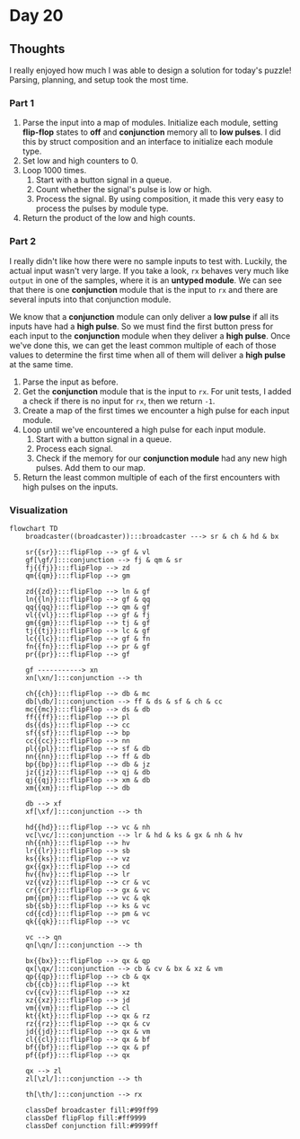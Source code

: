 # Day 20

## Thoughts

I really enjoyed how much I was able to design a solution for today's puzzle! Parsing, planning, and setup took the most time.

### Part 1

1. Parse the input into a map of modules. Initialize each module, setting **flip-flop** states to **off** and **conjunction** memory all to **low pulses**. I did this by struct composition and an interface to initialize each module type.
2. Set low and high counters to 0.
3. Loop 1000 times.
   1. Start with a button signal in a queue.
   2. Count whether the signal's pulse is low or high.
   3. Process the signal. By using composition, it made this very easy to process the pulses by module type.
4. Return the product of the low and high counts.

### Part 2

I really didn't like how there were no sample inputs to test with. Luckily, the actual input wasn't very large. If you take a look, `rx` behaves very much like `output` in one of the samples, where it is an **untyped module**. We can see that there is one **conjunction** module that is the input to `rx` and there are several inputs into that conjunction module.

We know that a **conjunction** module can only deliver a **low pulse** if all its inputs have had a **high pulse**. So we must find the first button press for each input to the **conjunction** module when they deliver a **high pulse**. Once we've done this, we can get the least common multiple of each of those values to determine the first time when all of them will deliver a **high pulse** at the same time.

1. Parse the input as before.
2. Get the **conjunction** module that is the input to `rx`. For unit tests, I added a check if there is no input for `rx`, then we return `-1`.
3. Create a map of the first times we encounter a high pulse for each input module.
4. Loop until we've encountered a high pulse for each input module.
   1. Start with a button signal in a queue.
   2. Process each signal.
   3. Check if the memory for our **conjunction module** had any new high pulses. Add them to our map.
5. Return the least common multiple of each of the first encounters with high pulses on the inputs.

### Visualization

```mermaid
flowchart TD
    broadcaster((broadcaster)):::broadcaster ---> sr & ch & hd & bx

    sr{{sr}}:::flipFlop --> gf & vl
    gf[\gf/]:::conjunction --> fj & qm & sr
    fj{{fj}}:::flipFlop --> zd
    qm{{qm}}:::flipFlop --> gm

    zd{{zd}}:::flipFlop --> ln & gf
    ln{{ln}}:::flipFlop --> gf & qq
    qq{{qq}}:::flipFlop --> qm & gf
    vl{{vl}}:::flipFlop --> gf & fj
    gm{{gm}}:::flipFlop --> tj & gf
    tj{{tj}}:::flipFlop --> lc & gf
    lc{{lc}}:::flipFlop --> gf & fn
    fn{{fn}}:::flipFlop --> pr & gf
    pr{{pr}}:::flipFlop --> gf

    gf -----------> xn
    xn[\xn/]:::conjunction --> th

    ch{{ch}}:::flipFlop --> db & mc
    db[\db/]:::conjunction --> ff & ds & sf & ch & cc
    mc{{mc}}:::flipFlop --> ds & db
    ff{{ff}}:::flipFlop --> pl
    ds{{ds}}:::flipFlop --> cc
    sf{{sf}}:::flipFlop --> bp
    cc{{cc}}:::flipFlop --> nn
    pl{{pl}}:::flipFlop --> sf & db
    nn{{nn}}:::flipFlop --> ff & db
    bp{{bp}}:::flipFlop --> db & jz
    jz{{jz}}:::flipFlop --> qj & db
    qj{{qj}}:::flipFlop --> xm & db
    xm{{xm}}:::flipFlop --> db

    db --> xf
    xf[\xf/]:::conjunction --> th

    hd{{hd}}:::flipFlop --> vc & nh
    vc[\vc/]:::conjunction --> lr & hd & ks & gx & nh & hv
    nh{{nh}}:::flipFlop --> hv
    lr{{lr}}:::flipFlop --> sb
    ks{{ks}}:::flipFlop --> vz
    gx{{gx}}:::flipFlop --> cd
    hv{{hv}}:::flipFlop --> lr
    vz{{vz}}:::flipFlop --> cr & vc
    cr{{cr}}:::flipFlop --> gx & vc
    pm{{pm}}:::flipFlop --> vc & qk
    sb{{sb}}:::flipFlop --> ks & vc
    cd{{cd}}:::flipFlop --> pm & vc
    qk{{qk}}:::flipFlop --> vc

    vc --> qn
    qn[\qn/]:::conjunction --> th

    bx{{bx}}:::flipFlop --> qx & qp
    qx[\qx/]:::conjunction --> cb & cv & bx & xz & vm
    qp{{qp}}:::flipFlop --> cb & qx
    cb{{cb}}:::flipFlop --> kt
    cv{{cv}}:::flipFlop --> xz
    xz{{xz}}:::flipFlop --> jd
    vm{{vm}}:::flipFlop --> cl
    kt{{kt}}:::flipFlop --> qx & rz
    rz{{rz}}:::flipFlop --> qx & cv
    jd{{jd}}:::flipFlop --> qx & vm
    cl{{cl}}:::flipFlop --> qx & bf
    bf{{bf}}:::flipFlop --> qx & pf
    pf{{pf}}:::flipFlop --> qx

    qx --> zl
    zl[\zl/]:::conjunction --> th

    th[\th/]:::conjunction --> rx

    classDef broadcaster fill:#99ff99
    classDef flipFlop fill:#ff9999
    classDef conjunction fill:#9999ff
```
